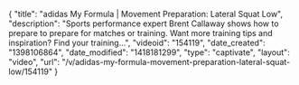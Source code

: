 {
    "title": "adidas My Formula | Movement Preparation: Lateral Squat Low",
    "description": "Sports performance expert Brent Callaway shows how to prepare to prepare for matches or training. Want more training tips and inspiration? Find your training...",
    "videoid": "154119",
    "date_created": "1398106864",
    "date_modified": "1418181299",
    "type": "captivate",
    "layout": "video",
    "url": "\/v\/adidas-my-formula-movement-preparation-lateral-squat-low\/154119"
}